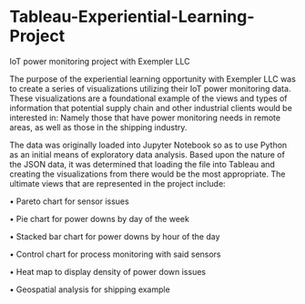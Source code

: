 # Tableau-Experiential-Learning-Project
IoT power monitoring project with Exempler LLC

   The purpose of the experiential learning opportunity with Exempler LLC was to create a series of visualizations utilizing their IoT power monitoring data. These visualizations are a foundational example of the views and types of information that potential supply chain and other industrial clients would be interested in: Namely those that have power monitoring needs in remote areas, as well as those in the shipping industry. 

   The data was originally loaded into Jupyter Notebook so as to use Python as an initial means of exploratory data analysis. Based upon the nature of the JSON data, it was determined that loading the file into Tableau and creating the visualizations from there would be the most appropriate. The ultimate views that are represented in the project include:

•	Pareto chart for sensor issues

•	Pie chart for power downs by day of the week

•	Stacked bar chart for power downs by hour of the day

•	Control chart for process monitoring with said sensors

•	Heat map to display density of power down issues

•	Geospatial analysis for shipping example

